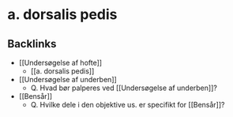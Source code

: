 # a. dorsalis pedis

## Backlinks
* [[Undersøgelse af hofte]]
	* [[a. dorsalis pedis]]
* [[Undersøgelse af underben]]
	* Q. Hvad bør palperes ved [[Undersøgelse af underben]]?
* [[Bensår]]
	* Q. Hvilke dele i den objektive us. er specifikt for [[Bensår]]?

<!-- {BearID:04842EED-B938-45B7-A427-187ACE64E14F-21842-00003C2EA8C65ED3} -->
